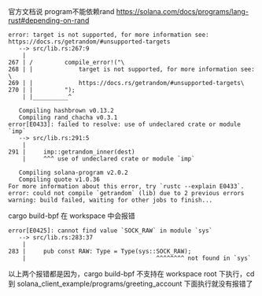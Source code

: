 官方文档说 program不能依赖rand <https://solana.com/docs/programs/lang-rust#depending-on-rand>

```
error: target is not supported, for more information see: https://docs.rs/getrandom/#unsupported-targets
   --> src/lib.rs:267:9
    |
267 | /         compile_error!("\
268 | |             target is not supported, for more information see: \
269 | |             https://docs.rs/getrandom/#unsupported-targets\
270 | |         ");
    | |__________^

   Compiling hashbrown v0.13.2
   Compiling rand_chacha v0.3.1
error[E0433]: failed to resolve: use of undeclared crate or module `imp`
   --> src/lib.rs:291:5
    |
291 |     imp::getrandom_inner(dest)
    |     ^^^ use of undeclared crate or module `imp`

   Compiling solana-program v2.0.2
   Compiling quote v1.0.36
For more information about this error, try `rustc --explain E0433`.
error: could not compile `getrandom` (lib) due to 2 previous errors
warning: build failed, waiting for other jobs to finish...
```

cargo build-bpf 在 workspace 中会报错

```
error[E0425]: cannot find value `SOCK_RAW` in module `sys`
   --> src/lib.rs:283:37
    |
283 |     pub const RAW: Type = Type(sys::SOCK_RAW);
    |                                     ^^^^^^^^ not found in `sys`
```

以上两个报错都是因为，cargo build-bpf 不支持在 workspace root 下执行，cd 到 solana_client_example/programs/greeting_account 下面执行就没有报错了
